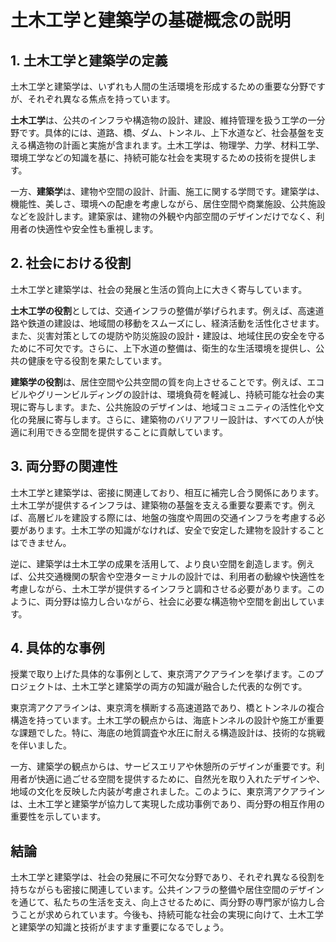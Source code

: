 # 土木工学と建築学の基礎概念の説明

## 1. 土木工学と建築学の定義

土木工学と建築学は、いずれも人間の生活環境を形成するための重要な分野ですが、それぞれ異なる焦点を持っています。

**土木工学**は、公共のインフラや構造物の設計、建設、維持管理を扱う工学の一分野です。具体的には、道路、橋、ダム、トンネル、上下水道など、社会基盤を支える構造物の計画と実施が含まれます。土木工学は、物理学、力学、材料工学、環境工学などの知識を基に、持続可能な社会を実現するための技術を提供します。

一方、**建築学**は、建物や空間の設計、計画、施工に関する学問です。建築学は、機能性、美しさ、環境への配慮を考慮しながら、居住空間や商業施設、公共施設などを設計します。建築家は、建物の外観や内部空間のデザインだけでなく、利用者の快適性や安全性も重視します。

## 2. 社会における役割

土木工学と建築学は、社会の発展と生活の質向上に大きく寄与しています。

**土木工学の役割**としては、交通インフラの整備が挙げられます。例えば、高速道路や鉄道の建設は、地域間の移動をスムーズにし、経済活動を活性化させます。また、災害対策としての堤防や防災施設の設計・建設は、地域住民の安全を守るために不可欠です。さらに、上下水道の整備は、衛生的な生活環境を提供し、公共の健康を守る役割を果たしています。

**建築学の役割**は、居住空間や公共空間の質を向上させることです。例えば、エコビルやグリーンビルディングの設計は、環境負荷を軽減し、持続可能な社会の実現に寄与します。また、公共施設のデザインは、地域コミュニティの活性化や文化の発展に寄与します。さらに、建築物のバリアフリー設計は、すべての人が快適に利用できる空間を提供することに貢献しています。

## 3. 両分野の関連性

土木工学と建築学は、密接に関連しており、相互に補完し合う関係にあります。土木工学が提供するインフラは、建築物の基盤を支える重要な要素です。例えば、高層ビルを建設する際には、地盤の強度や周囲の交通インフラを考慮する必要があります。土木工学の知識がなければ、安全で安定した建物を設計することはできません。

逆に、建築学は土木工学の成果を活用して、より良い空間を創造します。例えば、公共交通機関の駅舎や空港ターミナルの設計では、利用者の動線や快適性を考慮しながら、土木工学が提供するインフラと調和させる必要があります。このように、両分野は協力し合いながら、社会に必要な構造物や空間を創出しています。

## 4. 具体的な事例

授業で取り上げた具体的な事例として、東京湾アクアラインを挙げます。このプロジェクトは、土木工学と建築学の両方の知識が融合した代表的な例です。

東京湾アクアラインは、東京湾を横断する高速道路であり、橋とトンネルの複合構造を持っています。土木工学の観点からは、海底トンネルの設計や施工が重要な課題でした。特に、海底の地質調査や水圧に耐える構造設計は、技術的な挑戦を伴いました。

一方、建築学の観点からは、サービスエリアや休憩所のデザインが重要です。利用者が快適に過ごせる空間を提供するために、自然光を取り入れたデザインや、地域の文化を反映した内装が考慮されました。このように、東京湾アクアラインは、土木工学と建築学が協力して実現した成功事例であり、両分野の相互作用の重要性を示しています。

## 結論

土木工学と建築学は、社会の発展に不可欠な分野であり、それぞれ異なる役割を持ちながらも密接に関連しています。公共インフラの整備や居住空間のデザインを通じて、私たちの生活を支え、向上させるために、両分野の専門家が協力し合うことが求められています。今後も、持続可能な社会の実現に向けて、土木工学と建築学の知識と技術がますます重要になるでしょう。